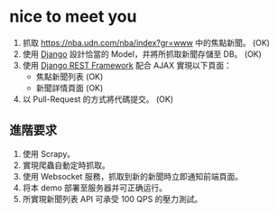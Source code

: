 # nice to meet you
1. 抓取 https://nba.udn.com/nba/index?gr=www 中的焦點新聞。 (OK)
2. 使用 [Django](https://www.djangoproject.com/) 設計恰當的 Model，并將所抓取新聞存儲至 DB。 (OK)
3. 使用 [Django REST Framework](http://www.django-rest-framework.org/) 配合 AJAX 實現以下頁面：
	 * 焦點新聞列表 (OK)
	 * 新聞詳情頁面 (OK)
4. 以 Pull-Request 的方式將代碼提交。 (OK)
	
## 進階要求
1. 使用 Scrapy。
2. 實現爬蟲自動定時抓取。
3. 使用 Websocket 服務，抓取到新的新聞時立即通知前端頁面。
4. 将本 demo 部署至服务器并可正确运行。
5. 所實現新聞列表 API 可承受 100 QPS 的壓力測試。
